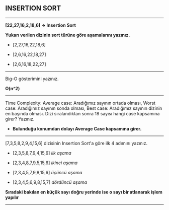 ## INSERTION SORT
---
**[22,27,16,2,18,6] -> Insertion Sort**

**Yukarı verilen dizinin sort türüne göre aşamalarını yazınız.**

- [2,27,16,22,18,6]

- [2,6,16,22,18,27]

- [2,6,16,18,22,27]

---

Big-O gösterimini yazınız. 

**O(n^2)**

---

Time Complexity: 
Average case: Aradığımız sayının ortada olması,
Worst case: Aradığımız sayının sonda olması, 
Best case: Aradığımız sayının dizinin en başında olması.
Dizi sıralandıktan sonra 18 sayısı hangi case kapsamına girer? Yazınız.

- **Bulunduğu konumdan dolayı Average Case kapsamına girer.**
 ---


[7,3,5,8,2,9,4,15,6] dizisinin Insertion Sort'a göre ilk 4 adımını yazınız.

- [2,3,5,8,7,9,4,15,6] *ilk aşama*

- [2,3,4,8,7,9,5,15,6] *ikinci aşama*

- [2,3,4,5,7,9,8,15,6] *üçüncü aşama*

- [2,3,4,5,6,9,8,15,7] *dördüncü aşama*

**Sıradaki bakılan en küçük sayı doğru yerinde ise o sayı bir atlanarak işlem yapılır**

---
